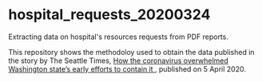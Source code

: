 # hospital_requests_20200324
Extracting data on hospital's resources requests from PDF reports.

This repository shows the methodoloy used to obtain the data published in the story by The Seattle Times, [How the coronavirus overwhelmed Washington state’s early efforts to contain it ](https://www.seattletimes.com/seattle-news/times-watchdog/lost-battle-how-coronavirus-overwhelmed-washington-states-efforts-to-contain-it/), published on 5 April 2020.
